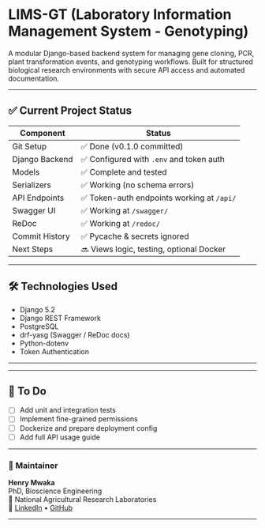 # LIMS-GT (Laboratory Information Management System - Genotyping)

A modular Django-based backend system for managing gene cloning, PCR, plant transformation events, and genotyping workflows. Built for structured biological research environments with secure API access and automated documentation.

---

## ✅ Current Project Status

| Component         | Status       |
|------------------|--------------|
| Git Setup        | ✅ Done (v0.1.0 committed) |
| Django Backend   | ✅ Configured with `.env` and token auth |
| Models           | ✅ Complete and tested |
| Serializers      | ✅ Working (no schema errors) |
| API Endpoints    | ✅ Token-auth endpoints working at `/api/` |
| Swagger UI       | ✅ Working at `/swagger/` |
| ReDoc            | ✅ Working at `/redoc/` |
| Commit History   | ✅ Pycache & secrets ignored |
| Next Steps       | 🔜 Views logic, testing, optional Docker |

---

## 🛠 Technologies Used

- Django 5.2
- Django REST Framework
- PostgreSQL
- drf-yasg (Swagger / ReDoc docs)
- Python-dotenv
- Token Authentication

---


---

## 📌 To Do

- [ ] Add unit and integration tests
- [ ] Implement fine-grained permissions
- [ ] Dockerize and prepare deployment config
- [ ] Add full API usage guide

---

### 🧬 Maintainer

**Henry Mwaka**  
PhD, Bioscience Engineering  
📍 National Agricultural Research Laboratories  
🔗 [LinkedIn](https://www.linkedin.com/in/shaykins/) • [GitHub](https://github.com/henrymwaka)

---

